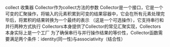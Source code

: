 collect 收集器
Collector作为collect方法的参数
Collector是一个接口，它是一个可变的汇聚操作，将输入的元素积累到可变的结果容器中，它会在所有元素处理完毕后，将累积的结果转换为一个最终的表示
            （这是一个可选操作），它支持串行和并行两种方式执行
Collectors本身提供了Collector的常见汇聚实现，Collectors本身实际上是一个工厂
为了确保串行与并行操作结果的等价性，Collector函数需要满足两个条件：identity(同一性)与associativity（结合性）
